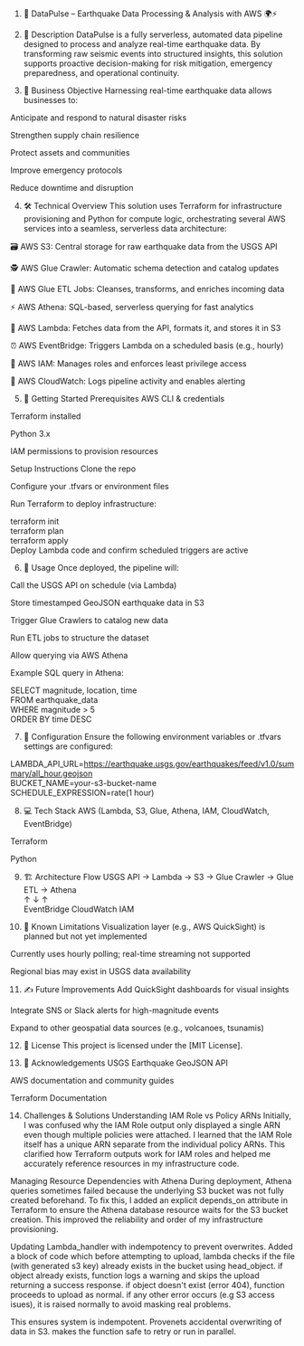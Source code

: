 
1. 📘 DataPulse – Earthquake Data Processing & Analysis with AWS 🌍⚡️


2. 🧠 Description
DataPulse is a fully serverless, automated data pipeline designed to process and analyze real-time earthquake data. By transforming raw seismic events into structured insights, this solution supports proactive decision-making for risk mitigation, emergency preparedness, and operational continuity.


3. 🎯 Business Objective
Harnessing real-time earthquake data allows businesses to:

Anticipate and respond to natural disaster risks

Strengthen supply chain resilience

Protect assets and communities

Improve emergency protocols

Reduce downtime and disruption


4. 🛠️ Technical Overview
This solution uses Terraform for infrastructure provisioning and Python for compute logic, orchestrating several AWS services into a seamless, serverless data architecture:

🗃️ AWS S3: Central storage for raw earthquake data from the USGS API

🕵️ AWS Glue Crawler: Automatic schema detection and catalog updates

🔄 AWS Glue ETL Jobs: Cleanses, transforms, and enriches incoming data

⚡ AWS Athena: SQL-based, serverless querying for fast analytics

🐍 AWS Lambda: Fetches data from the API, formats it, and stores it in S3

⏰ AWS EventBridge: Triggers Lambda on a scheduled basis (e.g., hourly)

🔐 AWS IAM: Manages roles and enforces least privilege access

👀 AWS CloudWatch: Logs pipeline activity and enables alerting


5. 🚀 Getting Started
Prerequisites
AWS CLI & credentials

Terraform installed

Python 3.x

IAM permissions to provision resources

Setup Instructions
Clone the repo

Configure your .tfvars or environment files

Run Terraform to deploy infrastructure:

terraform init  
terraform plan  
terraform apply  
Deploy Lambda code and confirm scheduled triggers are active



6. 🧪 Usage
Once deployed, the pipeline will:

Call the USGS API on schedule (via Lambda)

Store timestamped GeoJSON earthquake data in S3

Trigger Glue Crawlers to catalog new data

Run ETL jobs to structure the dataset

Allow querying via AWS Athena

Example SQL query in Athena:

SELECT magnitude, location, time  
FROM earthquake_data  
WHERE magnitude > 5  
ORDER BY time DESC  


7. 🔧 Configuration
Ensure the following environment variables or .tfvars settings are configured:

LAMBDA_API_URL=https://earthquake.usgs.gov/earthquakes/feed/v1.0/summary/all_hour.geojson  
BUCKET_NAME=your-s3-bucket-name  
SCHEDULE_EXPRESSION=rate(1 hour)  


8. 💻 Tech Stack
AWS (Lambda, S3, Glue, Athena, IAM, CloudWatch, EventBridge)

Terraform

Python


9. 🏗️ Architecture Flow
USGS API → Lambda → S3 → Glue Crawler → Glue ETL → Athena  
            ↑            ↓        ↑  
         EventBridge   CloudWatch IAM  


10. 🐞 Known Limitations
Visualization layer (e.g., AWS QuickSight) is planned but not yet implemented

Currently uses hourly polling; real-time streaming not supported

Regional bias may exist in USGS data availability


11. ✍️ Future Improvements
Add QuickSight dashboards for visual insights

Integrate SNS or Slack alerts for high-magnitude events

Expand to other geospatial data sources (e.g., volcanoes, tsunamis)


12. 📄 License
This project is licensed under the [MIT License].


13. 🙏 Acknowledgements
USGS Earthquake GeoJSON API

AWS documentation and community guides

Terraform Documentation


14. Challenges & Solutions
Understanding IAM Role vs Policy ARNs
Initially, I was confused why the IAM Role output only displayed a single ARN even though multiple policies were attached. I learned that the IAM Role itself has a unique ARN separate from the individual policy ARNs. This clarified how Terraform outputs work for IAM roles and helped me accurately reference resources in my infrastructure code.

Managing Resource Dependencies with Athena
During deployment, Athena queries sometimes failed because the underlying S3 bucket was not fully created beforehand. To fix this, I added an explicit depends_on attribute in Terraform to ensure the Athena database resource waits for the S3 bucket creation. This improved the reliability and order of my infrastructure provisioning.

Updating Lambda_handler with indempotency to prevent overwrites.
Added a block of code which before attempting to upload, lambda checks if the file (with generated s3 key) already exists in the bucket using head_object.
if object already exists, function logs a warning and skips the upload returning a success response.
if object doesn't exist (error 404), function proceeds to upload as normal.
if any other error occurs (e.g S3 access isues), it is raised normally to avoid masking real problems. 

This ensures system is indempotent.
Provenets accidental overwriting of data in S3.
makes the function safe to retry or run in parallel. 